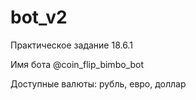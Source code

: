 # bot_v2
Практическое задание 18.6.1

Имя бота @coin_flip_bimbo_bot

Доступные валюты: рубль, евро, доллар
